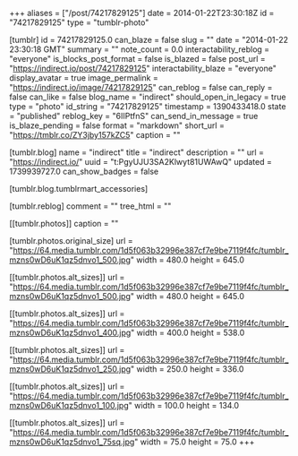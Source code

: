 +++
aliases = ["/post/74217829125"]
date = 2014-01-22T23:30:18Z
id = "74217829125"
type = "tumblr-photo"

[tumblr]
id = 74217829125.0
can_blaze = false
slug = ""
date = "2014-01-22 23:30:18 GMT"
summary = ""
note_count = 0.0
interactability_reblog = "everyone"
is_blocks_post_format = false
is_blazed = false
post_url = "https://indirect.io/post/74217829125"
interactability_blaze = "everyone"
display_avatar = true
image_permalink = "https://indirect.io/image/74217829125"
can_reblog = false
can_reply = false
can_like = false
blog_name = "indirect"
should_open_in_legacy = true
type = "photo"
id_string = "74217829125"
timestamp = 1390433418.0
state = "published"
reblog_key = "6IIPtfnS"
can_send_in_message = true
is_blaze_pending = false
format = "markdown"
short_url = "https://tmblr.co/ZY3jby157kZC5"
caption = ""

[tumblr.blog]
name = "indirect"
title = "indirect"
description = ""
url = "https://indirect.io/"
uuid = "t:PgyUJU3SA2Klwyt81UWAwQ"
updated = 1739939727.0
can_show_badges = false

[tumblr.blog.tumblrmart_accessories]

[tumblr.reblog]
comment = ""
tree_html = ""

[[tumblr.photos]]
caption = ""

[tumblr.photos.original_size]
url = "https://64.media.tumblr.com/1d5f063b32996e387cf7e9be7119f4fc/tumblr_mzns0wD6uK1qz5dnvo1_500.jpg"
width = 480.0
height = 645.0

[[tumblr.photos.alt_sizes]]
url = "https://64.media.tumblr.com/1d5f063b32996e387cf7e9be7119f4fc/tumblr_mzns0wD6uK1qz5dnvo1_500.jpg"
width = 480.0
height = 645.0

[[tumblr.photos.alt_sizes]]
url = "https://64.media.tumblr.com/1d5f063b32996e387cf7e9be7119f4fc/tumblr_mzns0wD6uK1qz5dnvo1_400.jpg"
width = 400.0
height = 538.0

[[tumblr.photos.alt_sizes]]
url = "https://64.media.tumblr.com/1d5f063b32996e387cf7e9be7119f4fc/tumblr_mzns0wD6uK1qz5dnvo1_250.jpg"
width = 250.0
height = 336.0

[[tumblr.photos.alt_sizes]]
url = "https://64.media.tumblr.com/1d5f063b32996e387cf7e9be7119f4fc/tumblr_mzns0wD6uK1qz5dnvo1_100.jpg"
width = 100.0
height = 134.0

[[tumblr.photos.alt_sizes]]
url = "https://64.media.tumblr.com/1d5f063b32996e387cf7e9be7119f4fc/tumblr_mzns0wD6uK1qz5dnvo1_75sq.jpg"
width = 75.0
height = 75.0
+++
